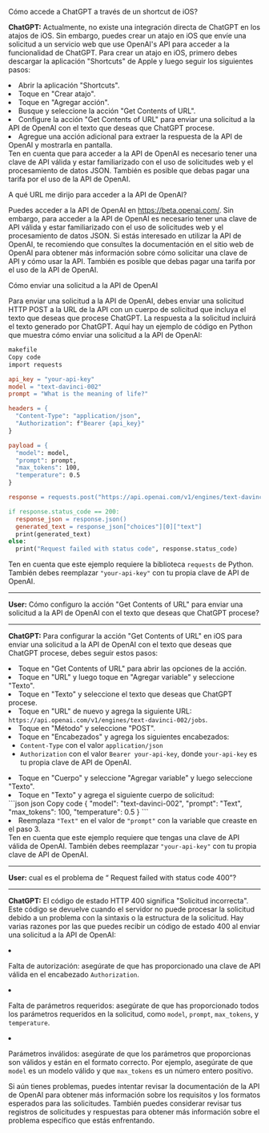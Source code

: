 
Cómo accede a ChatGPT a través de un shortcut de iOS?

**ChatGPT:**
Actualmente, no existe una integración directa de ChatGPT en los atajos de iOS. Sin embargo, puedes crear un atajo en iOS que envíe una solicitud a un servicio web que use OpenAI's API para acceder a la funcionalidad de ChatGPT. Para crear un atajo en iOS, primero debes descargar la aplicación "Shortcuts" de Apple y luego seguir los siguientes pasos:
<li>Abrir la aplicación "Shortcuts".</li><li>Toque en "Crear atajo".</li><li>Toque en "Agregar acción".</li><li>Busque y seleccione la acción "Get Contents of URL".</li><li>Configure la acción "Get Contents of URL" para enviar una solicitud a la API de OpenAI con el texto que deseas que ChatGPT procese.</li><li>Agregue una acción adicional para extraer la respuesta de la API de OpenAI y mostrarla en pantalla.</li>
Ten en cuenta que para acceder a la API de OpenAI es necesario tener una clave de API válida y estar familiarizado con el uso de solicitudes web y el procesamiento de datos JSON. También es posible que debas pagar una tarifa por el uso de la API de OpenAI.


A qué URL me dirijo para acceder a la API de OpenAI?


Puedes acceder a la API de OpenAI en <a href="https://beta.openai.com/" target="_new">https://beta.openai.com/</a>. Sin embargo, para acceder a la API de OpenAI es necesario tener una clave de API válida y estar familiarizado con el uso de solicitudes web y el procesamiento de datos JSON.
Si estás interesado en utilizar la API de OpenAI, te recomiendo que consultes la documentación en el sitio web de OpenAI para obtener más información sobre cómo solicitar una clave de API y cómo usar la API. También es posible que debas pagar una tarifa por el uso de la API de OpenAI.

Cómo enviar una solicitud a la API de OpenAI

Para enviar una solicitud a la API de OpenAI, debes enviar una solicitud HTTP POST a la URL de la API con un cuerpo de solicitud que incluya el texto que deseas que procese ChatGPT. La respuesta a la solicitud incluirá el texto generado por ChatGPT.
Aquí hay un ejemplo de código en Python que muestra cómo enviar una solicitud a la API de OpenAI:
```makefile
makefile
Copy code
import requests

api_key = "your-api-key"
model = "text-davinci-002"
prompt = "What is the meaning of life?"

headers = {
  "Content-Type": "application/json",
  "Authorization": f"Bearer {api_key}"
}

payload = {
  "model": model,
  "prompt": prompt,
  "max_tokens": 100,
  "temperature": 0.5
}

response = requests.post("https://api.openai.com/v1/engines/text-davinci-002/jobs", headers=headers, json=payload)

if response.status_code == 200:
  response_json = response.json()
  generated_text = response_json["choices"][0]["text"]
  print(generated_text)
else:
  print("Request failed with status code", response.status_code)
```
Ten en cuenta que este ejemplo requiere la biblioteca <code>requests</code> de Python. También debes reemplazar <code>"your-api-key"</code> con tu propia clave de API de OpenAI.

---

**User:**
Cómo  configuro la acción "Get Contents of URL" para enviar una solicitud a la API de OpenAI con el texto que deseas que ChatGPT procese?

---

**ChatGPT:**
Para configurar la acción "Get Contents of URL" en iOS para enviar una solicitud a la API de OpenAI con el texto que deseas que ChatGPT procese, debes seguir estos pasos:
<li>Toque en "Get Contents of URL" para abrir las opciones de la acción.</li><li>Toque en "URL" y luego toque en "Agregar variable" y seleccione "Texto".</li><li>Toque en "Texto" y seleccione el texto que deseas que ChatGPT procese.</li><li>Toque en "URL" de nuevo y agrega la siguiente URL: <code>https://api.openai.com/v1/engines/text-davinci-002/jobs</code>.</li><li>Toque en "Método" y seleccione "POST".</li><li>Toque en "Encabezados" y agrega los siguientes encabezados:<ul><li><code>Content-Type</code> con el valor <code>application/json</code></li><li><code>Authorization</code> con el valor <code>Bearer your-api-key</code>, donde <code>your-api-key</code> es tu propia clave de API de OpenAI.</li></ul></li><li>Toque en "Cuerpo" y seleccione "Agregar variable" y luego seleccione "Texto".</li><li>Toque en "Texto" y agrega el siguiente cuerpo de solicitud:</li>
```json
json
Copy code
{
  "model": "text-davinci-002",
  "prompt": "Text",
  "max_tokens": 100,
  "temperature": 0.5
}
```
<li>Reemplaza <code>"Text"</code> en el valor de <code>"prompt"</code> con la variable que creaste en el paso 3.</li>
Ten en cuenta que este ejemplo requiere que tengas una clave de API válida de OpenAI. También debes reemplazar <code>"your-api-key"</code> con tu propia clave de API de OpenAI.

---

**User:**
cual es el problema de “ Request failed with status code 400”?

---

**ChatGPT:**
El código de estado HTTP 400 significa "Solicitud incorrecta". Este código se devuelve cuando el servidor no puede procesar la solicitud debido a un problema con la sintaxis o la estructura de la solicitud.
Hay varias razones por las que puedes recibir un código de estado 400 al enviar una solicitud a la API de OpenAI:
<li><p>Falta de autorización: asegúrate de que has proporcionado una clave de API válida en el encabezado <code>Authorization</code>.</p></li><li><p>Falta de parámetros requeridos: asegúrate de que has proporcionado todos los parámetros requeridos en la solicitud, como <code>model</code>, <code>prompt</code>, <code>max_tokens</code>, y <code>temperature</code>.</p></li><li><p>Parámetros inválidos: asegúrate de que los parámetros que proporcionas son válidos y están en el formato correcto. Por ejemplo, asegúrate de que <code>model</code> es un modelo válido y que <code>max_tokens</code> es un número entero positivo.</p></li>
Si aún tienes problemas, puedes intentar revisar la documentación de la API de OpenAI para obtener más información sobre los requisitos y los formatos esperados para las solicitudes. También puedes considerar revisar tus registros de solicitudes y respuestas para obtener más información sobre el problema específico que estás enfrentando.